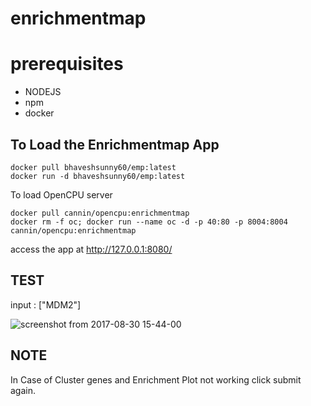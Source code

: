 # enrichmentmap

# prerequisites

* NODEJS
* npm
* docker


## To Load the Enrichmentmap App

```
docker pull bhaveshsunny60/emp:latest
docker run -d bhaveshsunny60/emp:latest
```
To load OpenCPU server

```
docker pull cannin/opencpu:enrichmentmap
docker rm -f oc; docker run --name oc -d -p 40:80 -p 8004:8004 cannin/opencpu:enrichmentmap
```

access the app at http://127.0.0.1:8080/

## TEST

input : ["MDM2"]

![screenshot from 2017-08-30 15-44-00](https://user-images.githubusercontent.com/16358797/29868181-9b8f49ec-8d9b-11e7-84d3-d875106dfc9d.png)

## NOTE

In Case of Cluster genes and Enrichment Plot not working click submit again.

